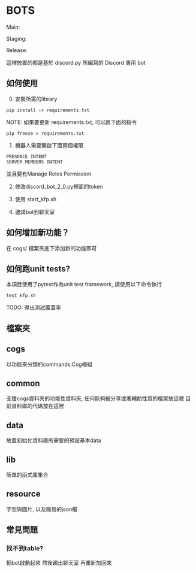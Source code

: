 # BOTS

Main: [![<KFP-Bot>](https://circleci.com/gh/umumholocook/KFP-Engineer/tree/main.svg?style=shield)](<https://circleci.com/gh/umumholocook/KFP-Engineer/tree/main>)

Staging: [![<KFP-Bot>](https://circleci.com/gh/umumholocook/KFP-Engineer/tree/staging.svg?style=shield)](<https://circleci.com/gh/umumholocook/KFP-Engineer/tree/staging>)

Release: [![<KFP-Bot>](https://circleci.com/gh/umumholocook/KFP-Engineer/tree/release.svg?style=shield)](<https://circleci.com/gh/umumholocook/KFP-Engineer/tree/release>)

這裡放置的都是基於 discord.py 所編寫的 Discord 專用 bot

## 如何使用

0. 安裝所需的library

```
pip install -r requirements.txt
```

NOTE: 如果要更新 requirements.txt, 可以跑下面的指令

```
pip freeze > requirements.txt
```

1. 機器人需要開啟下面兩個權限

```
PRESENCE INTENT
SERVER MEMBERS INTENT
```

並且要有Manage Roles Permission

2. 修改discord_bot_2_0.py裡面的token

3. 使用 start_kfp.sh

4. 邀請bot到聊天室


## 如何增加新功能？

在 cogs/ 檔案夾底下添加新的功能即可

## 如何跑unit tests?

本項目使用了pytest作為unit test framework, 請使用以下命令執行

```
test_kfp.sh
```

TODO: 導出測試覆蓋率

## 檔案夾

cogs
---
以功能來分類的commands.Cog模組

common
---
支援cogs資料夾的功能性資料夾, 任何能夠被分享或著輔助性質的檔案放這裡
目前資料庫的代碼放在這裡

data
---
放置初始化資料庫所需要的預設基本data

lib
---
簡單的函式庫集合

resource
---
字型與圖片, 以及簡易的json檔

## 常見問題

### 找不到table?

把bot啟動起來 然後踢出聊天室 再重新加回來




